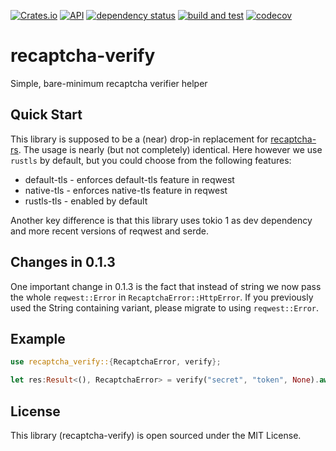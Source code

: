 [![Crates.io](https://img.shields.io/crates/v/recaptcha-verify?color=4d76ae)](https://crates.io/crates/recaptcha-verify)
[![API](https://docs.rs/recaptcha-verify/badge.svg)](https://docs.rs/recaptcha-verify)
[![dependency status](https://deps.rs/repo/github/iganev/recaptcha-verify/status.svg)](https://deps.rs/repo/github/iganev/recaptcha-verify)
[![build and test](https://github.com/iganev/recaptcha-verify/actions/workflows/rust.yml/badge.svg)](https://github.com/iganev/recaptcha-verify/actions/workflows/rust.yml)
[![codecov](https://codecov.io/github/iganev/recaptcha-verify/graph/badge.svg?token=B5P2TAV5BB)](https://codecov.io/github/iganev/recaptcha-verify)


# recaptcha-verify
Simple, bare-minimum recaptcha verifier helper

## Quick Start

This library is supposed to be a (near) drop-in replacement for [recaptcha-rs](https://crates.io/crates/recaptcha).
The usage is nearly (but not completely) identical. 
Here however we use `rustls` by default, but you could choose from the following features:  
- default-tls - enforces default-tls feature in reqwest
- native-tls - enforces native-tls feature in reqwest
- rustls-tls - enabled by default

Another key difference is that this library uses tokio 1 as dev dependency and more recent versions of reqwest and serde. 

## Changes in 0.1.3

One important change in 0.1.3 is the fact that instead of string we now pass the whole `reqwest::Error` in `RecaptchaError::HttpError`.
If you previously used the String containing variant, please migrate to using `reqwest::Error`.  

## Example

```rust
use recaptcha_verify::{RecaptchaError, verify};

let res:Result<(), RecaptchaError> = verify("secret", "token", None).await;
```

## License

This library (recaptcha-verify) is open sourced under the MIT License. 
